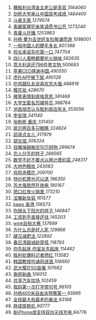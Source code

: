 1. [ 曝胜利台湾金主老公是高官 ](https://s.weibo.com/weibo?q=%23%E6%9B%9D%E8%83%9C%E5%88%A9%E5%8F%B0%E6%B9%BE%E9%87%91%E4%B8%BB%E8%80%81%E5%85%AC%E6%98%AF%E9%AB%98%E5%AE%98%23&Refer=top) *1564060*
1. [ 剑桥大学承认中国高考成绩 ](https://s.weibo.com/weibo?q=%23%E5%89%91%E6%A1%A5%E5%A4%A7%E5%AD%A6%E6%89%BF%E8%AE%A4%E4%B8%AD%E5%9B%BD%E9%AB%98%E8%80%83%E6%88%90%E7%BB%A9%23&Refer=top) *1484400*
1. [ 斗者无畏 ](https://s.weibo.com/weibo?q=%23%E6%96%97%E8%80%85%E6%97%A0%E7%95%8F%23&Refer=top) *1279574*
1. [ 素媛案罪犯亲笔请愿书公开 ](https://s.weibo.com/weibo?q=%E7%B4%A0%E5%AA%9B%E6%A1%88%E7%BD%AA%E7%8A%AF%E4%BA%B2%E7%AC%94%E8%AF%B7%E6%84%BF%E4%B9%A6%E5%85%AC%E5%BC%80&Refer=top) *1273240*
1. [ 青春斗开播 ](https://s.weibo.com/weibo?q=%E9%9D%92%E6%98%A5%E6%96%97%E5%BC%80%E6%92%AD&Refer=top) *1253963*
1. [ 孙杨 要为去世好友杜敬谦而游 ](https://s.weibo.com/weibo?q=%E5%AD%99%E6%9D%A8%20%E8%A6%81%E4%B8%BA%E5%8E%BB%E4%B8%96%E5%A5%BD%E5%8F%8B%E6%9D%9C%E6%95%AC%E8%B0%A6%E8%80%8C%E6%B8%B8&Refer=top) *1098001*
1. [ 一般中国人的睫毛多长 ](https://s.weibo.com/weibo?q=%23%E4%B8%80%E8%88%AC%E4%B8%AD%E5%9B%BD%E4%BA%BA%E7%9A%84%E7%9D%AB%E6%AF%9B%E5%A4%9A%E9%95%BF%23&Refer=top) *807388*
1. [ 校长承诺先吃第一口 ](https://s.weibo.com/weibo?q=%23%E6%A0%A1%E9%95%BF%E6%89%BF%E8%AF%BA%E5%85%88%E5%90%83%E7%AC%AC%E4%B8%80%E5%8F%A3%23&Refer=top) *747704*
1. [ 四川人蛋糕都要吃火锅味 ](https://s.weibo.com/weibo?q=%23%E5%9B%9B%E5%B7%9D%E4%BA%BA%E8%9B%8B%E7%B3%95%E9%83%BD%E8%A6%81%E5%90%83%E7%81%AB%E9%94%85%E5%91%B3%23&Refer=top) *582635*
1. [ 意大利返还796件套文物 ](https://s.weibo.com/weibo?q=%23%E6%84%8F%E5%A4%A7%E5%88%A9%E8%BF%94%E8%BF%98796%E4%BB%B6%E5%A5%97%E6%96%87%E7%89%A9%23&Refer=top) *500683*
1. [ 苹果CEO感谢中国 ](https://s.weibo.com/weibo?q=%23%E8%8B%B9%E6%9E%9CCEO%E6%84%9F%E8%B0%A2%E4%B8%AD%E5%9B%BD%23&Refer=top) *490550*
1. [ 虎扑APP被下架 ](https://s.weibo.com/weibo?q=%23%E8%99%8E%E6%89%91APP%E8%A2%AB%E4%B8%8B%E6%9E%B6%23&Refer=top) *490126*
1. [ 吃鸡跟队友说喜欢苏大强 ](https://s.weibo.com/weibo?q=%E5%90%83%E9%B8%A1%E8%B7%9F%E9%98%9F%E5%8F%8B%E8%AF%B4%E5%96%9C%E6%AC%A2%E8%8B%8F%E5%A4%A7%E5%BC%BA&Refer=top) *488818*
1. [ 樱花妆 ](https://s.weibo.com/weibo?q=%23%E6%A8%B1%E8%8A%B1%E5%A6%86%23&Refer=top) *428670*
1. [ 微笑表情到底啥意思 ](https://s.weibo.com/weibo?q=%23%E5%BE%AE%E7%AC%91%E8%A1%A8%E6%83%85%E5%88%B0%E5%BA%95%E5%95%A5%E6%84%8F%E6%80%9D%23&Refer=top) *391468*
1. [ 大学生匿名怼辅导员 ](https://s.weibo.com/weibo?q=%23%E5%A4%A7%E5%AD%A6%E7%94%9F%E5%8C%BF%E5%90%8D%E6%80%BC%E8%BE%85%E5%AF%BC%E5%91%98%23&Refer=top) *388764*
1. [ 池昌旭否认与胜利夜店有关 ](https://s.weibo.com/weibo?q=%23%E6%B1%A0%E6%98%8C%E6%97%AD%E5%90%A6%E8%AE%A4%E4%B8%8E%E8%83%9C%E5%88%A9%E5%A4%9C%E5%BA%97%E6%9C%89%E5%85%B3%23&Refer=top) *353056*
1. [ 李安琪 ](https://s.weibo.com/weibo?q=%23%E6%9D%8E%E5%AE%89%E7%90%AA%23&Refer=top) *341140*
1. [ 张彬彬 重庆 ](https://s.weibo.com/weibo?q=%E5%BC%A0%E5%BD%AC%E5%BD%AC%20%E9%87%8D%E5%BA%86&Refer=top) *331450*
1. [ 扇贝两百多只眼睛 ](https://s.weibo.com/weibo?q=%23%E6%89%87%E8%B4%9D%E4%B8%A4%E7%99%BE%E5%A4%9A%E5%8F%AA%E7%9C%BC%E7%9D%9B%23&Refer=top) *324824*
1. [ 邱淑贞女儿 ](https://s.weibo.com/weibo?q=%23%E9%82%B1%E6%B7%91%E8%B4%9E%E5%A5%B3%E5%84%BF%23&Refer=top) *317979*
1. [ 胡文煊 ](https://s.weibo.com/weibo?q=%23%E8%83%A1%E6%96%87%E7%85%8A%23&Refer=top) *306324*
1. [ 目睹保姆搬空10万财物 ](https://s.weibo.com/weibo?q=%E7%9B%AE%E7%9D%B9%E4%BF%9D%E5%A7%86%E6%90%AC%E7%A9%BA10%E4%B8%87%E8%B4%A2%E7%89%A9&Refer=top) *299674*
1. [ 恋人分手的样子 ](https://s.weibo.com/weibo?q=%23%E6%81%8B%E4%BA%BA%E5%88%86%E6%89%8B%E7%9A%84%E6%A0%B7%E5%AD%90%23&Refer=top) *288565*
1. [ 数学不好不要点以两计费的菜 ](https://s.weibo.com/weibo?q=%23%E6%95%B0%E5%AD%A6%E4%B8%8D%E5%A5%BD%E4%B8%8D%E8%A6%81%E7%82%B9%E4%BB%A5%E4%B8%A4%E8%AE%A1%E8%B4%B9%E7%9A%84%E8%8F%9C%23&Refer=top) *248317*
1. [ 大地色眼妆 ](https://s.weibo.com/weibo?q=%E5%A4%A7%E5%9C%B0%E8%89%B2%E7%9C%BC%E5%A6%86&Refer=top) *243083*
1. [ 鸡鸣寺樱花 ](https://s.weibo.com/weibo?q=%23%E9%B8%A1%E9%B8%A3%E5%AF%BA%E6%A8%B1%E8%8A%B1%23&Refer=top) *209700*
1. [ 特价机票也可以退 ](https://s.weibo.com/weibo?q=%E7%89%B9%E4%BB%B7%E6%9C%BA%E7%A5%A8%E4%B9%9F%E5%8F%AF%E4%BB%A5%E9%80%80&Refer=top) *196350*
1. [ 苏大强居然在放电 ](https://s.weibo.com/weibo?q=%23%E8%8B%8F%E5%A4%A7%E5%BC%BA%E5%B1%85%E7%84%B6%E5%9C%A8%E6%94%BE%E7%94%B5%23&Refer=top) *180167*
1. [ 把口红放火锅里 ](https://s.weibo.com/weibo?q=%23%E6%8A%8A%E5%8F%A3%E7%BA%A2%E6%94%BE%E7%81%AB%E9%94%85%E9%87%8C%23&Refer=top) *173210*
1. [ 泫雅新妆容 ](https://s.weibo.com/weibo?q=%23%E6%B3%AB%E9%9B%85%E6%96%B0%E5%A6%86%E5%AE%B9%23&Refer=top) *161577*
1. [ kaws 香港 ](https://s.weibo.com/weibo?q=kaws%20%E9%A6%99%E6%B8%AF&Refer=top) *156573*
1. [ 你镜头下阳光的样子 ](https://s.weibo.com/weibo?q=%23%E4%BD%A0%E9%95%9C%E5%A4%B4%E4%B8%8B%E9%98%B3%E5%85%89%E7%9A%84%E6%A0%B7%E5%AD%90%23&Refer=top) *146847*
1. [ 工资到手直接还钱 ](https://s.weibo.com/weibo?q=%23%E5%B7%A5%E8%B5%84%E5%88%B0%E6%89%8B%E7%9B%B4%E6%8E%A5%E8%BF%98%E9%92%B1%23&Refer=top) *145203*
1. [ wink自拍大赛 ](https://s.weibo.com/weibo?q=%23wink%E8%87%AA%E6%8B%8D%E5%A4%A7%E8%B5%9B%23&Refer=top) *137699*
1. [ 为什么总是好人死 ](https://s.weibo.com/weibo?q=%23%E4%B8%BA%E4%BB%80%E4%B9%88%E6%80%BB%E6%98%AF%E5%A5%BD%E4%BA%BA%E6%AD%BB%23&Refer=top) *129866*
1. [ 硬汉减肥法 ](https://s.weibo.com/weibo?q=%E7%A1%AC%E6%B1%89%E5%87%8F%E8%82%A5%E6%B3%95&Refer=top) *122892*
1. [ 春日清甜减龄穿搭 ](https://s.weibo.com/weibo?q=%E6%98%A5%E6%97%A5%E6%B8%85%E7%94%9C%E5%87%8F%E9%BE%84%E7%A9%BF%E6%90%AD&Refer=top) *118793*
1. [ 你先起床 你室友先起床 ](https://s.weibo.com/weibo?q=%E4%BD%A0%E5%85%88%E8%B5%B7%E5%BA%8A%20%E4%BD%A0%E5%AE%A4%E5%8F%8B%E5%85%88%E8%B5%B7%E5%BA%8A&Refer=top) *114462*
1. [ 胜利批爆料记者想红 ](https://s.weibo.com/weibo?q=%23%E8%83%9C%E5%88%A9%E6%89%B9%E7%88%86%E6%96%99%E8%AE%B0%E8%80%85%E6%83%B3%E7%BA%A2%23&Refer=top) *113582*
1. [ 韩国教授吟诵将进酒 ](https://s.weibo.com/weibo?q=%E9%9F%A9%E5%9B%BD%E6%95%99%E6%8E%88%E5%90%9F%E8%AF%B5%E5%B0%86%E8%BF%9B%E9%85%92&Refer=top) *108950*
1. [ 武大樱花5G直播 ](https://s.weibo.com/weibo?q=%23%E6%AD%A6%E5%A4%A7%E6%A8%B1%E8%8A%B15G%E7%9B%B4%E6%92%AD%23&Refer=top) *107662*
1. [ 泰妍新曲 ](https://s.weibo.com/weibo?q=%23%E6%B3%B0%E5%A6%8D%E6%96%B0%E6%9B%B2%23&Refer=top) *106012*
1. [ 共享汽车坟场 ](https://s.weibo.com/weibo?q=%E5%85%B1%E4%BA%AB%E6%B1%BD%E8%BD%A6%E5%9D%9F%E5%9C%BA&Refer=top) *102459*
1. [ 我妈第一次打字带句号 ](https://s.weibo.com/weibo?q=%23%E6%88%91%E5%A6%88%E7%AC%AC%E4%B8%80%E6%AC%A1%E6%89%93%E5%AD%97%E5%B8%A6%E5%8F%A5%E5%8F%B7%23&Refer=top) *96105*
1. [ 孙杨400米自由泳预赛第一 ](https://s.weibo.com/weibo?q=%E5%AD%99%E6%9D%A8400%E7%B1%B3%E8%87%AA%E7%94%B1%E6%B3%B3%E9%A2%84%E8%B5%9B%E7%AC%AC%E4%B8%80&Refer=top) *93995*
1. [ 全球最大和最老的暴龙 ](https://s.weibo.com/weibo?q=%E5%85%A8%E7%90%83%E6%9C%80%E5%A4%A7%E5%92%8C%E6%9C%80%E8%80%81%E7%9A%84%E6%9A%B4%E9%BE%99&Refer=top) *93168*
1. [ 胖成提款机 ](https://s.weibo.com/weibo?q=%E8%83%96%E6%88%90%E6%8F%90%E6%AC%BE%E6%9C%BA&Refer=top) *90777*
1. [ 新iPhone或支持双向无线充电 ](https://s.weibo.com/weibo?q=%23%E6%96%B0iPhone%E6%88%96%E6%94%AF%E6%8C%81%E5%8F%8C%E5%90%91%E6%97%A0%E7%BA%BF%E5%85%85%E7%94%B5%23&Refer=top) *84776*
